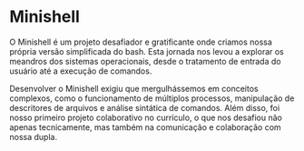 # Minishell

O Minishell é um projeto desafiador e gratificante onde criamos nossa própria versão simplificada do bash. Esta jornada nos levou a explorar os meandros dos sistemas operacionais, desde o tratamento de entrada do usuário até a execução de comandos.

Desenvolver o Minishell exigiu que mergulhássemos em conceitos complexos, como o funcionamento de múltiplos processos, manipulação de descritores de arquivos e análise sintática de comandos. Além disso, foi nosso primeiro projeto colaborativo no currículo, o que nos desafiou não apenas tecnicamente, mas também na comunicação e colaboração com nossa dupla.
